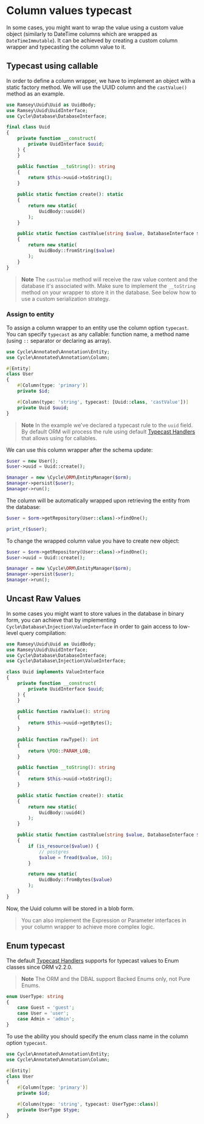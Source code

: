 # Column values typecast

In some cases, you might want to wrap the value using a custom value object (similarly to DateTime columns which are
wrapped as `DateTimeImmutable`). It can be achieved by creating a custom column wrapper and typecasting the column value
to it.

## Typecast using callable

In order to define a column wrapper, we have to implement an object with a static factory method. 
We will use the UUID column and the `castValue()` method as an example.

```php
use Ramsey\Uuid\Uuid as UuidBody;
use Ramsey\Uuid\UuidInterface;
use Cycle\Database\DatabaseInterface;

final class Uuid
{
    private function __construct(
        private UuidInterface $uuid;
    ) {
    }

    public function __toString(): string
    {
        return $this->uuid->toString();
    }

    public static function create(): static
    {
        return new static(
            UuidBody::uuid4()
        );
    }

    public static function castValue(string $value, DatabaseInterface $db): static
    {
        return new static(
            UuidBody::fromString($value)
        );
    }
}
```

> **Note**
> The `castValue` method will receive the raw value content and the database it's associated with.
> Make sure to implement the `__toString` method on your wrapper to store it in the database.
> See below how to use a custom serialization strategy.

### Assign to entity

To assign a column wrapper to an entity use the column option `typecast`. You can specify `typecast` as any callable:
function name, a method name (using `::` separator or declaring as array).

```php
use Cycle\Annotated\Annotation\Entity;
use Cycle\Annotated\Annotation\Column;

#[Entity]
class User
{
    #[Column(type: 'primary')]
    private $id;

    #[Column(type: 'string', typecast: [Uuid::class, 'castValue'])]
    private Uuid $uuid;
}
```

> **Note**
> In the example we've declared a typecast rule to the `uuid` field. By default ORM will process the rule using default
> [Typecast Handlers](./typecasting.md) that allows using for callables.

We can use this column wrapper after the schema update:

```php
$user = new User();
$user->uuid = Uuid::create();

$manager = new \Cycle\ORM\EntityManager($orm);
$manager->persist($user);
$manager->run();
```

The column will be automatically wrapped upon retrieving the entity from the database:

```php
$user = $orm->getRepository(User::class)->findOne();

print_r($user);
```

To change the wrapped column value you have to create new object:

```php
$user = $orm->getRepository(User::class)->findOne();
$user->uuid = Uuid::create();

$manager = new \Cycle\ORM\EntityManager($orm);
$manager->persist($user);
$manager->run();
```

## Uncast Raw Values

In some cases you might want to store values in the database in binary form, you can achieve that by
implementing `Cycle\Database\Injection\ValueInterface` in order to gain access to low-level query compilation:

```php
use Ramsey\Uuid\Uuid as UuidBody;
use Ramsey\Uuid\UuidInterface;
use Cycle\Database\DatabaseInterface;
use Cycle\Database\Injection\ValueInterface;

class Uuid implements ValueInterface
{
    private function __construct(
        private UuidInterface $uuid;
    ) {
    }
    
    public function rawValue(): string
    {
        return $this->uuid->getBytes();
    }

    public function rawType(): int
    {
        return \PDO::PARAM_LOB;
    }

    public function __toString(): string
    {
        return $this->uuid->toString();
    }

    public static function create(): static
    {
        return new static(
            UuidBody::uuid4()
        );
    }

    public static function castValue(string $value, DatabaseInterface $db): static
    {
        if (is_resource($value)) {
            // postgres
            $value = fread($value, 16);
        }

        return new static(
            UuidBody::fromBytes($value)
        );
    }
}
```

Now, the Uuid column will be stored in a blob form.

> You can also implement the Expression or Parameter interfaces in your column wrapper to achieve more complex logic.

## Enum typecast

The default [Typecast Handlers](./typecasting.md) supports for typecast values to Enum classes since ORM v2.2.0.

> **Note**
> The ORM and the DBAL support Backed Enums only, not Pure Enums.

```php
enum UserType: string
{
    case Guest = 'guest';
    case User = 'user';
    case Admin = 'admin';
}
```

To use the ability you should specify the enum class name in the column option `typecast`.

```php
use Cycle\Annotated\Annotation\Entity;
use Cycle\Annotated\Annotation\Column;

#[Entity]
class User
{
    #[Column(type: 'primary')]
    private $id;

    #[Column(type: 'string', typecast: UserType::class)]
    private UserType $type;
}
```
